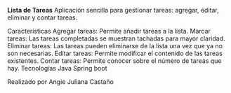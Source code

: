 **Lista de Tareas**
Aplicación sencilla para gestionar tareas: agregar, editar, eliminar y contar tareas.

Características
Agregar tareas: Permite añadir tareas a la lista.
Marcar tareas: Las tareas completadas se muestran tachadas para mayor claridad.
Eliminar tareas: Las tareas pueden eliminarse de la lista una vez que ya no son necesarias.
Editar tareas: Permite modificar el contenido de las tareas existentes.
Contar tareas: Permite conocer sobre el número de tareas que hay.
Tecnologías
Java
Spring boot

Realizado por Angie Juliana Castaño 
